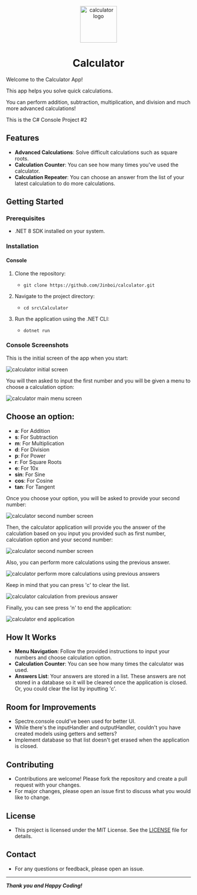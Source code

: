 <div align="center">

<img src="./img/CalculatorLogo.png" alt="calculator logo" width="100px" />
<h1>Calculator</h1>

</div>

Welcome to the Calculator App!

This app helps you solve quick calculations. 

You can perform addition, subtraction, multiplication, and division and much more advanced calculations!

This is the C# Console Project #2

## Features

- **Advanced Calculations**: Solve difficult calculations such as square roots. 
- **Calculation Counter**: You can see how many times you've used the calculator.
- **Calculation Repeater**: You can choose an answer from the list of your latest calculation to do more calculations.


## Getting Started

### Prerequisites

- .NET 8 SDK installed on your system.

### Installation

#### Console

1. Clone the repository:
	- `git clone https://github.com/Jinboi/calculator.git`

2. Navigate to the project directory:
	- `cd src\Calculator`

3. Run the application using the .NET CLI:
	- `dotnet run`

### Console Screenshots

This is the initial screen of the app when you start:

![calculator initial screen](./img/calculatorInitialScreen.PNG)


You will then asked to input the first number and you will be given a menu to choose a calculation option:

![calculator main menu screen](./img/calculatorMainMenu.PNG)


## Choose an option:
- **a**: For Addition
- **s**: For Subtraction
- **m**: For Multiplication
- **d**: For Division
- **p**: For Power
- **r**: For Square Roots
- **e**: For 10x
- **sin**: For Sine
- **cos**: For Cosine
- **tan**: For Tangent

Once you choose your option, you will be asked to provide your second number:

![calculator second number screen](./img/calculatorList.PNG)

Then, the calculator application will provide you the answer of the calculation based on you input you provided such as first number, calculation option and your second number:

![calculator second number screen](./img/calculatorList.PNG)

Also, you can perform more calculations using the previous answer. 

![calculator perform more calculations using previous answers](./img/calculatorMoreList.PNG)

Keep in mind that you can press 'c' to clear the list. 

![calculator calculation from previous answer](./img/calculatorCToClearList.PNG)

Finally, you can see press 'n' to end the application:

![calculator end application](./img/calculatorNToExit.PNG)

## How It Works

- **Menu Navigation**: Follow the provided instructions to input your numbers and choose calculation option.
- **Calculation Counter**: You can see how many times the calculator was used. 
- **Answers List**: Your answers are stored in a list. These answers are not stored in a database so it will be cleared once the application is closed. Or, you could clear the list by inputting 'c'. 

## Room for Improvements

- Spectre.console could've been used for better UI.
- While there's the inputHandler and outputHandler, couldn't you have created models using getters and setters?
- Implement database so that list doesn't get erased when the application is closed.

## Contributing

- Contributions are welcome! Please fork the repository and create a pull request with your changes. 
- For major changes, please open an issue first to discuss what you would like to change.

## License

- This project is licensed under the MIT License. See the [LICENSE](./LICENSE) file for details.

## Contact

- For any questions or feedback, please open an issue.

---
***Thank you and Happy Coding!***